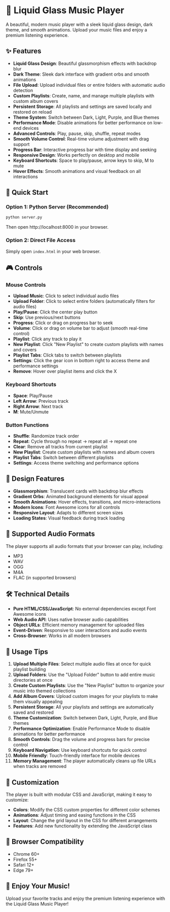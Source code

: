 # 🎵 Liquid Glass Music Player

A beautiful, modern music player with a sleek liquid glass design, dark theme, and smooth animations. Upload your music files and enjoy a premium listening experience.

## ✨ Features

- **Liquid Glass Design**: Beautiful glassmorphism effects with backdrop blur
- **Dark Theme**: Sleek dark interface with gradient orbs and smooth animations
- **File Upload**: Upload individual files or entire folders with automatic audio detection
- **Custom Playlists**: Create, name, and manage multiple playlists with custom album covers
- **Persistent Storage**: All playlists and settings are saved locally and restored on reload
- **Theme System**: Switch between Dark, Light, Purple, and Blue themes
- **Performance Mode**: Disable animations for better performance on low-end devices
- **Advanced Controls**: Play, pause, skip, shuffle, repeat modes
- **Smooth Volume Control**: Real-time volume adjustment with drag support
- **Progress Bar**: Interactive progress bar with time display and seeking
- **Responsive Design**: Works perfectly on desktop and mobile
- **Keyboard Shortcuts**: Space to play/pause, arrow keys to skip, M to mute
- **Hover Effects**: Smooth animations and visual feedback on all interactions

## 🚀 Quick Start

### Option 1: Python Server (Recommended)
```bash
python server.py
```
Then open http://localhost:8000 in your browser.

### Option 2: Direct File Access
Simply open `index.html` in your web browser.

## 🎮 Controls

### Mouse Controls
- **Upload Music**: Click to select individual audio files
- **Upload Folder**: Click to select entire folders (automatically filters for audio files)
- **Play/Pause**: Click the center play button
- **Skip**: Use previous/next buttons
- **Progress**: Click or drag on progress bar to seek
- **Volume**: Click or drag on volume bar to adjust (smooth real-time control)
- **Playlist**: Click any track to play it
- **New Playlist**: Click "New Playlist" to create custom playlists with names and covers
- **Playlist Tabs**: Click tabs to switch between playlists
- **Settings**: Click the gear icon in bottom right to access theme and performance settings
- **Remove**: Hover over playlist items and click the X

### Keyboard Shortcuts
- **Space**: Play/Pause
- **Left Arrow**: Previous track
- **Right Arrow**: Next track
- **M**: Mute/Unmute

### Button Functions
- **Shuffle**: Randomize track order
- **Repeat**: Cycle through no repeat → repeat all → repeat one
- **Clear**: Remove all tracks from current playlist
- **New Playlist**: Create custom playlists with names and album covers
- **Playlist Tabs**: Switch between different playlists
- **Settings**: Access theme switching and performance options

## 🎨 Design Features

- **Glassmorphism**: Translucent cards with backdrop blur effects
- **Gradient Orbs**: Animated background elements for visual appeal
- **Smooth Animations**: Hover effects, transitions, and micro-interactions
- **Modern Icons**: Font Awesome icons for all controls
- **Responsive Layout**: Adapts to different screen sizes
- **Loading States**: Visual feedback during track loading

## 📁 Supported Audio Formats

The player supports all audio formats that your browser can play, including:
- MP3
- WAV
- OGG
- M4A
- FLAC (in supported browsers)

## 🛠️ Technical Details

- **Pure HTML/CSS/JavaScript**: No external dependencies except Font Awesome icons
- **Web Audio API**: Uses native browser audio capabilities
- **Object URLs**: Efficient memory management for uploaded files
- **Event-Driven**: Responsive to user interactions and audio events
- **Cross-Browser**: Works in all modern browsers

## 🎯 Usage Tips

1. **Upload Multiple Files**: Select multiple audio files at once for quick playlist building
2. **Upload Folders**: Use the "Upload Folder" button to add entire music directories at once
3. **Create Custom Playlists**: Use the "New Playlist" button to organize your music into themed collections
4. **Add Album Covers**: Upload custom images for your playlists to make them visually appealing
5. **Persistent Storage**: All your playlists and settings are automatically saved and restored
6. **Theme Customization**: Switch between Dark, Light, Purple, and Blue themes
7. **Performance Optimization**: Enable Performance Mode to disable animations for better performance
8. **Smooth Controls**: Drag the volume and progress bars for precise control
9. **Keyboard Navigation**: Use keyboard shortcuts for quick control
10. **Mobile Friendly**: Touch-friendly interface for mobile devices
11. **Memory Management**: The player automatically cleans up file URLs when tracks are removed

## 🔧 Customization

The player is built with modular CSS and JavaScript, making it easy to customize:

- **Colors**: Modify the CSS custom properties for different color schemes
- **Animations**: Adjust timing and easing functions in the CSS
- **Layout**: Change the grid layout in the CSS for different arrangements
- **Features**: Add new functionality by extending the JavaScript class

## 📱 Browser Compatibility

- Chrome 60+
- Firefox 55+
- Safari 12+
- Edge 79+

## 🎵 Enjoy Your Music!

Upload your favorite tracks and enjoy the premium listening experience with the Liquid Glass Music Player!
